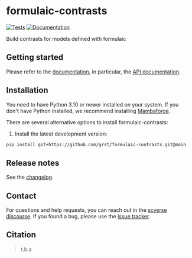 # formulaic-contrasts

[![Tests][badge-tests]][tests]
[![Documentation][badge-docs]][documentation]

[badge-tests]: https://img.shields.io/github/actions/workflow/status/grst/formulaic-contrasts/test.yaml?branch=main
[badge-docs]: https://img.shields.io/readthedocs/formulaic-contrasts

Build contrasts for models defined with formulaic

## Getting started

Please refer to the [documentation][],
in particular, the [API documentation][].

## Installation

You need to have Python 3.10 or newer installed on your system.
If you don't have Python installed, we recommend installing [Mambaforge][].

There are several alternative options to install formulaic-contrasts:

<!--
1) Install the latest release of `formulaic-contrasts` from [PyPI][]:

```bash
pip install formulaic-contrasts
```
-->

1. Install the latest development version:

```bash
pip install git+https://github.com/grst/formulaic-contrasts.git@main
```

## Release notes

See the [changelog][].

## Contact

For questions and help requests, you can reach out in the [scverse discourse][].
If you found a bug, please use the [issue tracker][].

## Citation

> t.b.a

[mambaforge]: https://github.com/conda-forge/miniforge#mambaforge
[scverse discourse]: https://discourse.scverse.org/
[issue tracker]: https://github.com/grst/formulaic-contrasts/issues
[tests]: https://github.com/grst/formulaic-contrasts/actions/workflows/test.yml
[documentation]: https://formulaic-contrasts.readthedocs.io
[changelog]: https://formulaic-contrasts.readthedocs.io/en/latest/changelog.html
[api documentation]: https://formulaic-contrasts.readthedocs.io/en/latest/api.html
[pypi]: https://pypi.org/project/formulaic-contrasts

